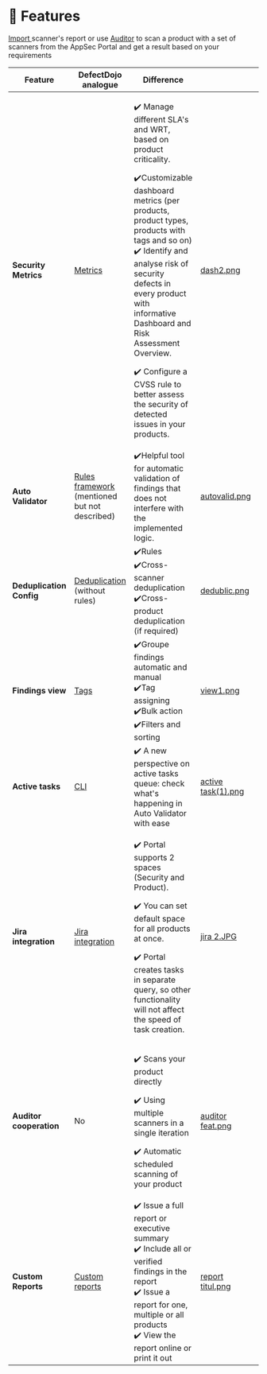 # 🎯 Features

[Import ](../scanners/importing-reports-from-scanners-to-appsec-portal/)scanner's report or use [Auditor](broken-reference) to scan a product with a set of scanners from the AppSec Portal and get a result based on your requirements

<table data-card-size="large" data-view="cards" data-full-width="true"><thead><tr><th>Feature</th><th>DefectDojo analogue</th><th>Difference</th><th data-hidden data-card-cover data-type="files"></th><th data-hidden data-card-target data-type="content-ref"></th></tr></thead><tbody><tr><td><strong>Security Metrics</strong></td><td><a href="https://defectdojo.github.io/django-DefectDojo/usage/features/#metrics">Metrics</a></td><td><p>✔️ Manage different SLA's and WRT, based on product criticality.</p><p>✔️Customizable dashboard metrics (per products, product types, products with tags and so on) <br>✔️ Identify and analyse risk of security defects in every product with informative Dashboard and Risk Assessment Overview. </p><p>✔️ Configure a CVSS rule to better assess the security of detected issues in your products.</p></td><td><a href="../../.gitbook/assets/dash2.png">dash2.png</a></td><td><a href="security-metrics/">security-metrics</a></td></tr><tr><td><strong>Auto Validator</strong></td><td><a href="https://www.defectdojo.org/">Rules framework</a> (mentioned but not described)</td><td>✔️Helpful tool for automatic validation of findings that does not interfere with the implemented logic.</td><td><a href="../../.gitbook/assets/autovalid.png">autovalid.png</a></td><td><a href="../auto-validator/">auto-validator</a></td></tr><tr><td><strong>Deduplication Config</strong></td><td><a href="https://documentation.defectdojo.com/usage/features/#deduplication">Deduplication</a> (without rules)</td><td>✔️Rules<br>✔️Cross-scanner deduplication <br>✔️Cross-product deduplication (if required)</td><td><a href="../../.gitbook/assets/dedublic.png">dedublic.png</a></td><td><a href="deduplicator/">deduplicator</a></td></tr><tr><td><strong>Findings view</strong></td><td><a href="https://documentation.defectdojo.com/usage/features/#tags">Tags</a></td><td>✔️Groupe findings automatic and manual<br>✔️Tag assigning<br>✔️Bulk action<br>✔️Filters and sorting<br></td><td><a href="../../.gitbook/assets/view1.png">view1.png</a></td><td><a href="../findings-view/">findings-view</a></td></tr><tr><td><strong>Active tasks</strong></td><td><a href="https://defectdojo.github.io/django-DefectDojo/getting_started/architecture/#celery-worker">CLI</a></td><td>✔️ A new perspective on active tasks queue: check what's happening in Auto Validator with ease</td><td><a href="../../.gitbook/assets/active task(1).png">active task(1).png</a></td><td></td></tr><tr><td><strong>Jira integration</strong> </td><td><a href="https://defectdojo.github.io/django-DefectDojo/integrations/jira/">Jira integration</a></td><td><p>✔️ Portal supports 2 spaces (Security and Product). </p><p>✔️ You can set default space for all products at once. </p><p>✔️ Portal creates tasks in separate query, so other functionality will not affect the speed of task creation.</p></td><td><a href="../../.gitbook/assets/jira 2.JPG">jira 2.JPG</a></td><td></td></tr><tr><td><strong>Auditor cooperation</strong></td><td>No</td><td><p>✔️ Scans your product directly</p><p>✔️ Using multiple scanners in a single iteration</p><p>✔️ Automatic scheduled scanning of your product</p></td><td><a href="../../.gitbook/assets/auditor feat.png">auditor feat.png</a></td><td><a href="broken-reference">Broken link</a></td></tr><tr><td><strong>Custom Reports</strong></td><td><a href="https://defectdojo.github.io/django-DefectDojo/usage/features/#custom-reports">Custom reports</a></td><td>✔️ Issue a full report or executive summary<br>✔️ Include all or verified findings in the report<br>✔️ Issue a report for one, multiple or all products<br>✔️ View the report online or print it out</td><td><a href="../../.gitbook/assets/report titul.png">report titul.png</a></td><td><a href="custom-reports.md">custom-reports.md</a></td></tr></tbody></table>

